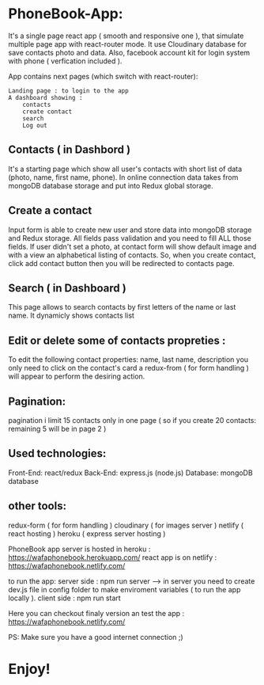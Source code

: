 # PhoneBook-App: 

It's a single page react app ( smooth and responsive one ), that simulate multiple page app with react-router mode. It use Cloudinary database for save contacts photo and data. Also, facebook account kit for login system with phone ( verfication included ).

App contains next pages (which switch with react-router):

    Landing page : to login to the app
    A dashboard showing : 
	    contacts
	    create contact	
	    search
	    Log out

## Contacts ( in Dashbord ) 

It's a starting page which show all user's contacts with short list of data (photo, name, first name, phone). In online connection data takes from mongoDB database storage and put into Redux global storage. 

## Create a contact 

Input form is able to create new user and store data into mongoDB storage and Redux storage. All fields pass validation and you need to fill ALL those fields. If user didn't set a photo, at contact form will show default image and with a view an alphabetical listing of contacts.
So, when you create contact, click add contact button then you will be redirected to contacts page.


## Search ( in Dashboard ) 

This page allows to search contacts by first letters of the name or last name. It dynamicly shows contacts list 


## Edit or delete some of contacts propreties : 

To edit the following contact properties: name, last name, description you only need to click on the contact's card a redux-from ( for form handling ) will appear to perform the desiring action.

## Pagination: 

pagination i limit 15 contacts only in one page ( so if you create 20 contacts:  remaining 5 will be in page 2 )


## Used technologies: 

Front-End: react/redux
Back-End: express.js (node.js)
Database: mongoDB database

## other tools: 

redux-form ( for form handling )
cloudinary ( for images server ) 
netlify ( react hosting )
heroku ( express server hosting )

PhoneBook app server is hosted in heroku : https://wafaphonebook.herokuapp.com/
react app is on netlify : https://wafaphonebook.netlify.com/


to run the app: server side : npm run server --> in server you need to create dev.js file in config folder to make enviroment variables ( to run the app locally ).
		client side : npm run start


Here you can checkout finaly version an test the app : https://wafaphonebook.netlify.com/

PS: Make sure you have a good internet connection ;) 

# Enjoy!

